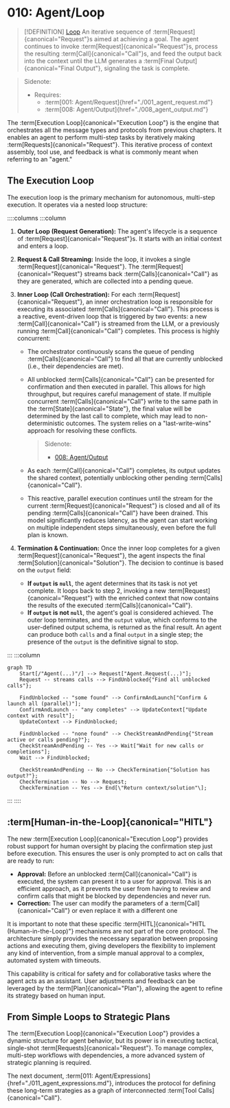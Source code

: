 # 010: Agent/Loop

> [!DEFINITION] [Loop](./000_glossary.md)
> An iterative sequence of :term[Request]{canonical="Request"}s aimed at achieving a goal. The agent continues to invoke :term[Request]{canonical="Request"}s, process the resulting :term[Call]{canonical="Call"}s, and feed the output back into the context until the LLM generates a :term[Final Output]{canonical="Final Output"}, signaling the task is complete.

> Sidenote:
>
> - Requires:
>   - :term[001: Agent/Request]{href="./001_agent_request.md"}
>   - :term[008: Agent/Output]{href="./008_agent_output.md"}

The :term[Execution Loop]{canonical="Execution Loop"} is the engine that orchestrates all the message types and protocols from previous chapters. It enables an agent to perform multi-step tasks by iteratively making :term[Requests]{canonical="Request"}. This iterative process of context assembly, tool use, and feedback is what is commonly meant when referring to an "agent."

## The Execution Loop

The execution loop is the primary mechanism for autonomous, multi-step execution. It operates via a nested loop structure:

::::columns
:::column

1.  **Outer Loop (Request Generation):** The agent's lifecycle is a sequence of :term[Request]{canonical="Request"}s. It starts with an initial context and enters a loop.
2.  **Request & Call Streaming:** Inside the loop, it invokes a single :term[Request]{canonical="Request"}. The :term[Request]{canonical="Request"} streams back :term[Calls]{canonical="Call"} as they are generated, which are collected into a pending queue.
3.  **Inner Loop (Call Orchestration):** For each :term[Request]{canonical="Request"}, an inner orchestration loop is responsible for executing its associated :term[Calls]{canonical="Call"}. This process is a reactive, event-driven loop that is triggered by two events: a new :term[Call]{canonical="Call"} is streamed from the LLM, or a previously running :term[Call]{canonical="Call"} completes. This process is highly concurrent:
    - The orchestrator continuously scans the queue of pending :term[Calls]{canonical="Call"} to find all that are currently unblocked (i.e., their dependencies are met).
    - All unblocked :term[Calls]{canonical="Call"} can be presented for confirmation and then executed in parallel. This allows for high throughput, but requires careful management of state. If multiple concurrent :term[Calls]{canonical="Call"} write to the same path in the :term[State]{canonical="State"}, the final value will be determined by the last call to complete, which may lead to non-deterministic outcomes. The system relies on a "last-write-wins" approach for resolving these conflicts.

      > Sidenote:
      >
      > - [008: Agent/Output](./008_agent_output.md)

    - As each :term[Call]{canonical="Call"} completes, its output updates the shared context, potentially unblocking other pending :term[Calls]{canonical="Call"}.
    - This reactive, parallel execution continues until the stream for the current :term[Request]{canonical="Request"} is closed and all of its pending :term[Calls]{canonical="Call"} have been drained. This model significantly reduces latency, as the agent can start working on multiple independent steps simultaneously, even before the full plan is known.

4.  **Termination & Continuation:** Once the inner loop completes for a given :term[Request]{canonical="Request"}, the agent inspects the final :term[Solution]{canonical="Solution"}. The decision to continue is based on the `output` field:
    - **If `output` is `null`**, the agent determines that its task is not yet complete. It loops back to step 2, invoking a new :term[Request]{canonical="Request"} with the enriched context that now contains the results of the executed :term[Calls]{canonical="Call"}.
    - **If `output` is not `null`**, the agent's goal is considered achieved. The outer loop terminates, and the `output` value, which conforms to the user-defined output schema, is returned as the final result. An agent can produce both `calls` and a final `output` in a single step; the presence of the `output` is the definitive signal to stop.

:::
:::column

```mermaid
graph TD
    Start[/"Agent(...)"/] --> Request["Agent.Request(...)"];
    Request -- streams calls --> FindUnblocked{"Find all unblocked calls"};

    FindUnblocked -- "some found" --> ConfirmAndLaunch["Confirm & launch all (parallel)"];
    ConfirmAndLaunch -- "any completes" --> UpdateContext["Update context with result"];
    UpdateContext --> FindUnblocked;

    FindUnblocked -- "none found" --> CheckStreamAndPending{"Stream active or calls pending?"};
    CheckStreamAndPending -- Yes --> Wait["Wait for new calls or completions"];
    Wait --> FindUnblocked;

    CheckStreamAndPending -- No --> CheckTermination{"Solution has output?"};
    CheckTermination -- No --> Request;
    CheckTermination -- Yes --> End[\"Return context/solution"\];
```

:::
::::

## :term[Human-in-the-Loop]{canonical="HITL"}

The new :term[Execution Loop]{canonical="Execution Loop"} provides robust support for human oversight by placing the confirmation step just before execution. This ensures the user is only prompted to act on calls that are ready to run:

- **Approval:** Before an unblocked :term[Call]{canonical="Call"} is executed, the system can present it to a user for approval. This is an efficient approach, as it prevents the user from having to review and confirm calls that might be blocked by dependencies and never run.
- **Correction:** The user can modify the parameters of a :term[Call]{canonical="Call"} or even replace it with a different one

It is important to note that these specific :term[HITL]{canonical="HITL (Human-in-the-Loop)"} mechanisms are not part of the core protocol. The architecture simply provides the necessary separation between proposing actions and executing them, giving developers the flexibility to implement any kind of intervention, from a simple manual approval to a complex, automated system with timeouts.

This capability is critical for safety and for collaborative tasks where the agent acts as an assistant. User adjustments and feedback can be leveraged by the :term[Plan]{canonical="Plan"}, allowing the agent to refine its strategy based on human input.

## From Simple Loops to Strategic Plans

The :term[Execution Loop]{canonical="Execution Loop"} provides a dynamic structure for agent behavior, but its power is in executing tactical, single-shot :term[Requests]{canonical="Request"}. To manage complex, multi-step workflows with dependencies, a more advanced system of strategic planning is required.

The next document, :term[011: Agent/Expressions]{href="./011_agent_expressions.md"}, introduces the protocol for defining these long-term strategies as a graph of interconnected :term[Tool Calls]{canonical="Call"}.
